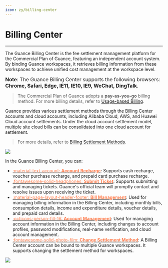 ```yaml
---
icon: zy/billing-center
---
```


# Billing Center
---


The Guance Billing Center is the fee settlement management platform for the Commercial Plan of Guance, featuring an independent account system. By binding Guance workspaces, it retrieves billing information from these workspaces to achieve unified cost management at the workspace level.

<font size=3>**Note**: The Guance Billing Center supports the following browsers: **Chrome, Safari, Edge, IE11, IE10, IE9, WeChat, DingTalk**.</font>

> The Commercial Plan of Guance adopts a **pay-as-you-go** billing method. For more billing details, refer to [Usage-based Billing](../billing-method/index.md).

Guance provides various settlement methods through the Billing Center accounts and cloud accounts, including Alibaba Cloud, AWS, and Huawei Cloud account settlements. Under the cloud account settlement model, multiple site cloud bills can be consolidated into one cloud account for settlement.

> For more details, refer to [Billing Settlement Methods](../billing/billing-account/index.md).

![](img/billing-index-1.png)

In the Guance Billing Center, you can:

<div class="grid cards" markdown>

- [<font color="coral"> :material-text-account: __Account Recharge__</font>](../billing-center/account-wallet/index.md): Supports cash recharge, voucher purchase recharge, and prepaid card purchase recharge.
- [<font color="coral"> :fontawesome-solid-headphones: __Submit Ticket__</font>](../billing-center/support-center.md): Supports submitting and managing tickets. Guance's official team will promptly contact and resolve issues upon receiving the ticket.
- [<font color="coral"> :material-page-layout-header-footer: __Bill Management__</font>](../billing-center/billing-management.md): Used for managing billing information in the Billing Center, including monthly bills, consumption details, income and expenditure details, voucher details, and prepaid card details.
- [<font color="coral"> :octicons-person-fill-16: __Account Management__</font>](../billing-center/account-management.md): Used for managing account information in the Billing Center, including changes to account profiles, password modifications, real-name verification, and cloud account management.
- [<font color="coral"> :fontawesome-solid-photo-film: __Change Settlement Method__</font>](../billing/billing-account/index.md): A Billing Center account can be bound to multiple Guance workspaces. It supports changing the settlement method for workspaces.
      
</div>

![](img/3.billing_cost_1.png)

<!--
- [<font color="coral"> :material-typewriter: __Invoice Management__</font>](../billing-center/invoice-management.md): Used for managing invoice information in the Billing Center. Before using this feature, you need to complete real-name verification. After verification, you can manage invoice information and mailing addresses, and request invoices for generated monthly bills.
- -->